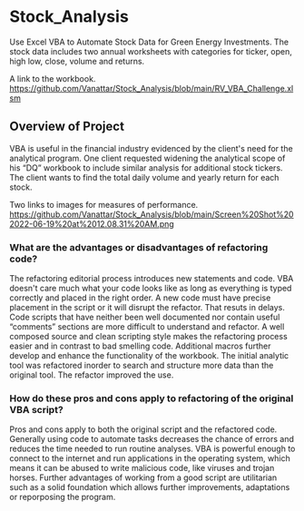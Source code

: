 # Stock_Analysis
Use Excel VBA to Automate Stock Data for Green Energy Investments. The stock data includes two annual worksheets with categories for ticker, open, high low, close, volume and returns. 

A link to the workbook.
https://github.com/Vanattar/Stock_Analysis/blob/main/RV_VBA_Challenge.xlsm

## Overview of Project
VBA is useful in the financial industry evidenced by the client's need for the analytical program. One client requested widening the analytical scope of his “DQ” workbook to include similar analysis for additional stock tickers. The client wants to find the total daily volume and yearly return for each stock. 

Two links to images for measures of performance.
https://github.com/Vanattar/Stock_Analysis/blob/main/Screen%20Shot%202022-06-19%20at%2012.08.31%20AM.png



### What are the advantages or disadvantages of refactoring code?
The refactoring editorial process introduces new statements and code. VBA doesn't care much what your code looks like as long as everything is typed correctly and placed in the right order. A new code must have precise placement in the script or it will disrupt the refactor. That resuts in delays. Code scripts that have neither been well documented nor contain useful “comments” sections are more difficult to understand and refactor. A well composed source and clean scripting style makes the refactoring process easier and in contrast to bad smelling code. Additional macros further develop and enhance the functionality of the workbook. The initial analytic tool was refactored inorder to search and structure more data than the original tool. The refactor improved the use.

### How do these pros and cons apply to refactoring of the original VBA script?
Pros and cons apply to both the original script and the refactored code. Generally using code to automate tasks decreases the chance of errors and reduces the time needed to run routine analyses. VBA is powerful enough to connect to the internet and run applications in the operating system, which means it can be abused to write malicious code, like viruses and trojan horses. Further advantages of working from a good script are utilitarian such as a solid foundation which allows further improvements, adaptations or reporposing the program.
